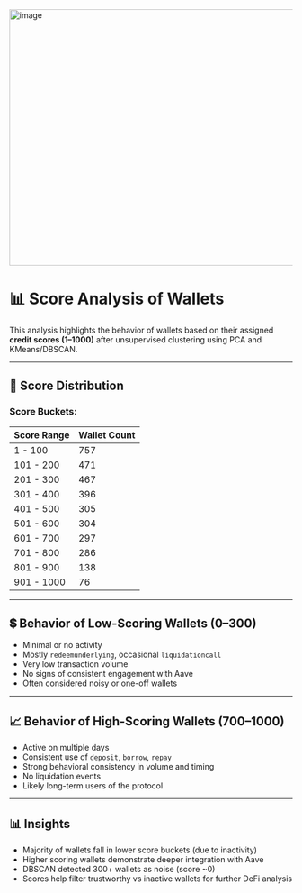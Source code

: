 <img width="571" height="455" alt="image" src="https://github.com/user-attachments/assets/c6b16472-3b08-49e3-b821-f04e26e5e477" />

# 📊 Score Analysis of Wallets

This analysis highlights the behavior of wallets based on their assigned **credit scores (1–1000)** after unsupervised clustering using PCA and KMeans/DBSCAN.

---

## 🔢 Score Distribution

### Score Buckets:
| Score Range | Wallet Count |
| ----------- | ------------- |
| 1 - 100     |           757 |
| 101 - 200   |           471 |
| 201 - 300   |           467 |
| 301 - 400   |           396 |
| 401 - 500   |           305 |
| 501 - 600   |           304 |
| 601 - 700   |           297 |
| 701 - 800   |           286 |
| 801 - 900   |           138 |
| 901 - 1000  |            76 |

---

## 💲 Behavior of Low-Scoring Wallets (0–300)

- Minimal or no activity
- Mostly `redeemunderlying`, occasional `liquidationcall`
- Very low transaction volume
- No signs of consistent engagement with Aave
- Often considered noisy or one-off wallets

---

## 📈 Behavior of High-Scoring Wallets (700–1000)

- Active on multiple days
- Consistent use of `deposit`, `borrow`, `repay`
- Strong behavioral consistency in volume and timing
- No liquidation events
- Likely long-term users of the protocol

---

## 📊 Insights

- Majority of wallets fall in lower score buckets (due to inactivity)
- Higher scoring wallets demonstrate deeper integration with Aave
- DBSCAN detected 300+ wallets as noise (score ~0)
- Scores help filter trustworthy vs inactive wallets for further DeFi analysis
